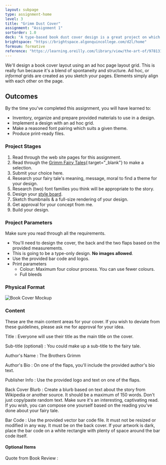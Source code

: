 ```yaml
---
layout: subpage
type: assignment-home
level: 3
title: "Grimm Dust Cover"
assignment: "Assignment 1"
sortorder: 1.0
deck: "A type-based book dust cover design is a great project on which to use an ad hoc approach to our layout."
brightspace: "https://brightspace.algonquincollege.com/d2l/home"
formsum: formative
reference: "https://learning.oreilly.com/library/view/the-art-of/9781315301532/xhtml/14_Chapter08.xhtml"
---
```

We'll design a book cover layout using an ad hoc page layout grid. This is really fun because it's a blend of spontaneity and structure. Ad hoc, or *informal* grids are created as you sketch your pages. Elements simply align with each other on the page.

## Outcomes

By the time you've completed this assignment, you will have learned to:

- Inventory, organize and prepare provided materials to use in a design.
- Implement a design with an ad hoc grid.
- Make a reasoned font pairing which suits a given theme.
- Produce print-ready files.

### Project Stages

1. Read through the web site pages for this assignment.
1. Read through the [Grimm Fairy Tales](http://www-2.cs.cmu.edu/~spok/grimmtmp/){:target="_blank"} to make a selection.
1. Submit your choice here.
1. Research your fairy tale's meaning, message, moral to find a theme for your design.
1. Research (two) font families you think will be appropriate to the story.
1. Design your [style board](subpage2.html).
1. Sketch thumbnails & a full-size rendering of your design.
1. Get approval for your concept from me.
1. Build your design.

### Project Parameters

Make sure you read through all the requirements.

- You'll need to design the cover, the back and the two flaps based on the provided measurements.
- This is going to be a type-only design. **No images allowed**.
- Use the provided bar code and logos.
- Print parameters
    - Colour: Maximum four colour process. You can use fewer colours.
    - Full bleeds

### Physical Format

![Book Cover Mockup]({{site.url}}/svg/book-cover-mockup.svg)

### Content

These are the main content areas for your cover. If you wish to deviate from these guidelines, please ask me for approval for your idea.

Title
: Everyone will use their title as the main title on the cover.

Sub-title (optional)
: You could make up a sub-title to the fairy tale.

Author's Name
: The Brothers Grimm

Author's Bio
: On one of the flaps, you'll include the provided author's bio text.

Publisher Info
: Use the provided logo and text on one of the flaps.

Back Cover Blurb
: Create a blurb based on text about the story from Wikipedia or another source. It should be a maximum of 150 words. Don't just copy/paste random text. Make sure it's an interesting, captivating read. If you wish, you can compose one yourself based on the reading you've done about your fairy tale.

Bar Code
: Use the provided vector bar code file. It must not be resized or modified in any way. It must be on the back cover. If your artwork is dark, place the bar code on a white rectangle with plenty of space around the bar code itself.

####  Optional Items

Quote from Book Review
: 